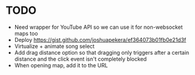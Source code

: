 # TODO
- Need wrapper for YouTube API so we can use it for non-websocket maps too
- Deploy https://gist.github.com/joshuapekera/ef364073b01fb0e21d3f
- Virtualize + animate song select
- Add drag distance option so that dragging only triggers after a certain distance and the click event isn't completely blocked
- When opening map, add it to the URL